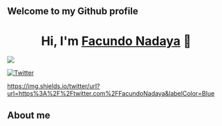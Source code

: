 ## Welcome to my Github profile

<div align="center">
<h1 align="center">Hi, I'm <a href="https://www.linkedin.com/in/facundo-nadaya-15a111214/">Facundo Nadaya</a> 👋</h1>
</div>

<img src="https://media.licdn.com/dms/image/D4D16AQGTESOhlg6NZA/profile-displaybackgroundimage-shrink_350_1400/0/1690766413315?e=1698278400&v=beta&t=ECxG1j2YNik4x56Arcy_EwGY5DbNkRKxYrWKvs78Y-0">

[![Twitter](https://img.shields.io/twitter/url?url=https%3A%2F%2Ftwitter.com%2FFacundoNadaya&labelColor=Blue)](https://twitter.com/FacundoNadaya)



https://img.shields.io/twitter/url?url=https%3A%2F%2Ftwitter.com%2FFacundoNadaya&labelColor=Blue


## About me
